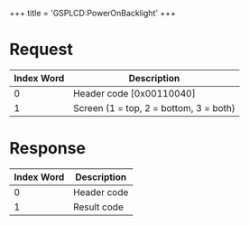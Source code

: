 +++
title = 'GSPLCD:PowerOnBacklight'
+++

# Request

| Index Word | Description                            |
|------------|----------------------------------------|
| 0          | Header code \[0x00110040\]             |
| 1          | Screen (1 = top, 2 = bottom, 3 = both) |

# Response

| Index Word | Description |
|------------|-------------|
| 0          | Header code |
| 1          | Result code |